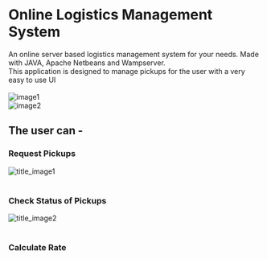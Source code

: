 # Online Logistics Management System

An online server based logistics management system for your needs.
Made with JAVA, Apache Netbeans and Wampserver. <br>
This application is designed to manage pickups for the user with a very easy to use UI<br><br>
![image1](https://github.com/Adarsh-gif-crypt/Online_Logistics_Management_System/blob/main/Screenshots/Screenshot%202021-04-27%20160622.png)
<br>
![image2](https://github.com/Adarsh-gif-crypt/Online_Logistics_Management_System/blob/main/Screenshots/Screenshot%202021-04-27%20160802.png)

## The user can - 

### Request Pickups<br>
![title_image1]()
<br><br>
### Check Status of Pickups<br>
![title_image2]()
<br><br>
### Calculate Rate
